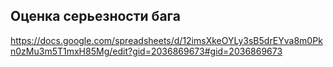## Оценка серьезности бага
https://docs.google.com/spreadsheets/d/12imsXkeOYLy3sB5drEYva8m0Pkn0zMu3m5T1mxH85Mg/edit?gid=2036869673#gid=2036869673
